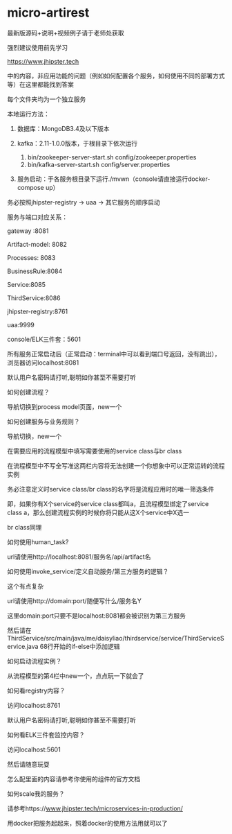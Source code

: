 # micro-artirest
最新版源码+说明+视频例子请于老师处获取

强烈建议使用前先学习

https://www.jhipster.tech

中的内容，非应用功能的问题（例如如何配置各个服务，如何使用不同的部署方式等）在这里都能找到答案


每个文件夹均为一个独立服务

本地运行方法：
1. 数据库：MongoDB3.4及以下版本

2. kafka：2.11-1.0.0版本，于根目录下依次运行
    1. bin/zookeeper-server-start.sh config/zookeeper.properties
    2. bin/kafka-server-start.sh config/server.properties

3. 服务启动：于各服务根目录下运行./mvwn（console请直接运行docker-compose up）

务必按照jhipster-registry -> uaa -> 其它服务的顺序启动



服务与端口对应关系：

gateway :8081

Artifact-model: 8082

Processes: 8083

BusinessRule:8084

Service:8085

ThirdService:8086

jhipster-registry:8761

uaa:9999

console/ELK三件套：5601



所有服务正常启动后（正常启动：terminal中可以看到端口号返回，没有跳出），浏览器访问localhost:8081

默认用户名密码请打听,聪明如你甚至不需要打听


如何创建流程？

导航切换到process model页面，new一个


如何创建服务与业务规则？

导航切换，new一个

在需要应用的流程模型中填写需要使用的service class与br class

在流程模型中不写全写准这两栏内容将无法创建一个你想象中可以正常运转的流程实例

务必注意定义时service class/br class的名字将是流程应用时的唯一筛选条件

即，如果你有X个service的service class都叫a，且流程模型绑定了service class a，那么创建流程实例的时候你将只能从这X个service中X选一

br class同理



如何使用human_task?

url请使用http://localhost:8081/服务名/api/artifact名


如何使用invoke_service/定义自动服务/第三方服务的逻辑？

这个有点复杂

url请使用http://domain:port/随便写什么/服务名Y

这里domain:port只要不是localhost:8081都会被识别为第三方服务

然后请在ThirdService/src/main/java/me/daisyliao/thirdservice/service/ThirdServiceService.java 68行开始的if-else中添加逻辑



如何启动流程实例？

从流程模型的第4栏中new一个，点点玩一下就会了


如何看registry内容？

访问localhost:8761

默认用户名密码请打听,聪明如你甚至不需要打听



如何看ELK三件套监控内容？

访问localhost:5601

然后请随意玩耍

怎么配里面的内容请参考你使用的组件的官方文档



如何scale我的服务？

请参考https://www.jhipster.tech/microservices-in-production/

用docker把服务起起来，照着docker的使用方法用就可以了
